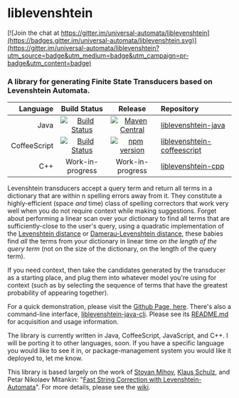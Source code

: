 # liblevenshtein

[![Join the chat at https://gitter.im/universal-automata/liblevenshtein](https://badges.gitter.im/universal-automata/liblevenshtein.svg)](https://gitter.im/universal-automata/liblevenshtein?utm_source=badge&utm_medium=badge&utm_campaign=pr-badge&utm_content=badge)

### A library for generating Finite State Transducers based on Levenshtein Automata.

|     Language |                     Build Status                  |                    Release                   |                 Repository                 |
|-------------:|:-------------------------------------------------:|:--------------------------------------------:|:------------------------------------------ |
|         Java | [![Build Status][java-build-status]][java-ci]     | [![Maven Central][java-release]][java-maven] | [liblevenshtein-java][java-repo]           |
| CoffeeScript | [![Build Status][coffee-build-status]][coffee-ci] | [![npm version][coffee-release]][coffee-npm] | [liblevenshtein-coffeescript][coffee-repo] |
|          C++ | Work-in-progress                                  | Work-in-progress                             | [liblevenshtein-cpp][cpp-repo]             |

Levenshtein transducers accept a query term and return all terms in a
dictionary that are within n spelling errors away from it. They constitute a
highly-efficient (space _and_ time) class of spelling correctors that work very
well when you do not require context while making suggestions.  Forget about
performing a linear scan over your dictionary to find all terms that are
sufficiently-close to the user's query, using a quadratic implementation of the
[Levenshtein distance](https://en.wikipedia.org/wiki/Levenshtein_distance) or
[Damerau-Levenshtein
distance](https://en.wikipedia.org/wiki/Damerau%E2%80%93Levenshtein_distance),
these babies find _all_ the terms from your dictionary in linear time _on the
length of the query term_ (not on the size of the dictionary, on the length of
the query term).

If you need context, then take the candidates generated by the transducer as a
starting place, and plug them into whatever model you're using for context (such
as by selecting the sequence of terms that have the greatest probability of
appearing together).

For a quick demonstration, please visit the [Github Page, here][live-demo].
There's also a command-line interface, [liblevenshtein-java-cli][java-cli].
Please see its [README.md][java-cli-readme] for acquisition and usage information.

The library is currently written in Java, CoffeeScript, JavaScript, and C++. I
will be porting it to other languages, soon. If you have a specific language you
would like to see it in, or package-management system you would like it deployed
to, let me know.

This library is based largely on the work of [Stoyan
Mihov](http://www.lml.bas.bg/~stoyan/), [Klaus
Schulz](http://www.cis.uni-muenchen.de/people/schulz.html), and Petar Nikolaev Mitankin: "[Fast
String Correction with
Levenshtein-Automata](http://citeseerx.ist.psu.edu/viewdoc/summary?doi=10.1.1.16.652
"Klaus Schulz and Stoyan Mihov (2002)")".  For more details, please see the
[wiki](https://github.com/universal-automata/liblevenshtein/wiki).

[java-repo]: https://github.com/universal-automata/liblevenshtein-java
[java-build-status]: https://travis-ci.org/universal-automata/liblevenshtein-java.svg?branch=master
[java-ci]: https://travis-ci.org/universal-automata/liblevenshtein-java
[java-maven]: https://maven-badges.herokuapp.com/maven-central/com.github.universal-automata/liblevenshtein
[java-release]: https://maven-badges.herokuapp.com/maven-central/com.github.universal-automata/liblevenshtein/badge.svg

[coffee-repo]: https://github.com/universal-automata/liblevenshtein-coffeescript
[coffee-build-status]: https://travis-ci.org/universal-automata/liblevenshtein-coffeescript.svg?branch=master
[coffee-ci]: https://travis-ci.org/universal-automata/liblevenshtein-coffeescript
[coffee-npm]: https://www.npmjs.com/package/liblevenshtein
[coffee-release]: https://badge.fury.io/js/liblevenshtein.svg

[cpp-repo]: https://github.com/universal-automata/liblevenshtein-cpp

[live-demo]: http://universal-automata.github.io/liblevenshtein/

[java-cli]: https://github.com/universal-automata/liblevenshtein-java-cli "liblevenshtein-java-cli"
[java-cli-readme]: https://github.com/universal-automata/liblevenshtein-java-cli/blob/master/README.md "liblevenshtein-java-cli, README.md"
